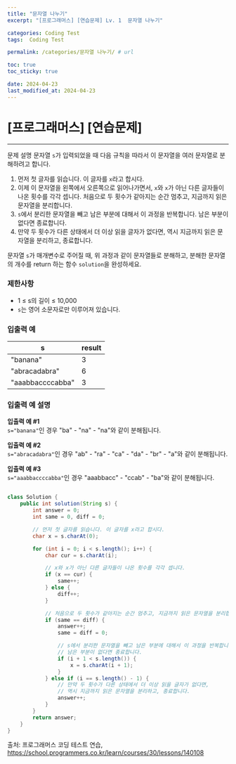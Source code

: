 ```yaml
---
title: "문자열 나누기"
excerpt: "[프로그래머스] [연습문제] Lv. 1	 문자열 나누기"

categories: Coding Test
tags:  Coding Test

permalink: /categories/문자열 나누기/ # url

toc: true
toc_sticky: true

date: 2024-04-23
last_modified_at: 2024-04-23
---
```


# [프로그래머스] [연습문제]

---

문제 설명
문자열 `s`가 입력되었을 때 다음 규칙을 따라서 이 문자열을 여러 문자열로 분해하려고 합니다.

1. 먼저 첫 글자를 읽습니다. 이 글자를 `x`라고 합시다.
2. 이제 이 문자열을 왼쪽에서 오른쪽으로 읽어나가면서, `x`와 `x`가 아닌 다른 글자들이 나온 횟수를 각각 셉니다. 처음으로 두 횟수가 같아지는 순간 멈추고, 지금까지 읽은 문자열을 분리합니다.
3. `s`에서 분리한 문자열을 빼고 남은 부분에 대해서 이 과정을 반복합니다. 남은 부분이 없다면 종료합니다.
4. 만약 두 횟수가 다른 상태에서 더 이상 읽을 글자가 없다면, 역시 지금까지 읽은 문자열을 분리하고, 종료합니다.

문자열 `s`가 매개변수로 주어질 때, 위 과정과 같이 문자열들로 분해하고, 분해한 문자열의 개수를 return 하는 함수 `solution`을 완성하세요.

### 제한사항
- 1 ≤ s의 길이 ≤ 10,000
- `s`는 영어 소문자로만 이루어져 있습니다.

### 입출력 예

| s                 | result |
|-------------------|--------|
| "banana"          | 3      |
| "abracadabra"     | 6      |
| "aaabbaccccabba"  | 3      |

### 입출력 예 설명
**입출력 예 #1**  
`s="banana"`인 경우 "ba" - "na" - "na"와 같이 분해됩니다.

**입출력 예 #2**  
`s="abracadabra"`인 경우 "ab" - "ra" - "ca" - "da" - "br" - "a"와 같이 분해됩니다.

**입출력 예 #3**  
`s="aaabbaccccabba"`인 경우 "aaabbacc" - "ccab" - "ba"와 같이 분해됩니다.

```java

class Solution {
    public int solution(String s) {
        int answer = 0;
        int same = 0, diff = 0;

        // 먼저 첫 글자를 읽습니다. 이 글자를 x라고 합시다.
        char x = s.charAt(0);

        for (int i = 0; i < s.length(); i++) {
            char cur = s.charAt(i);

            // x와 x가 아닌 다른 글자들이 나온 횟수를 각각 셉니다.
            if (x == cur) {
                same++;
            } else {
                diff++;
            }

            // 처음으로 두 횟수가 같아지는 순간 멈추고, 지금까지 읽은 문자열을 분리합니다.
            if (same == diff) {
                answer++;
                same = diff = 0;

                // s에서 분리한 문자열을 빼고 남은 부분에 대해서 이 과정을 반복합니다.
                // 남은 부분이 없다면 종료합니다.
                if (i + 1 < s.length()) {
                    x = s.charAt(i + 1);
                }
            } else if (i == s.length() - 1) {
                // 만약 두 횟수가 다른 상태에서 더 이상 읽을 글자가 없다면,
                // 역시 지금까지 읽은 문자열을 분리하고, 종료합니다.
                answer++;
            }
        }
        return answer;
    }
}

``````

출처: 프로그래머스 코딩 테스트 연습, https://school.programmers.co.kr/learn/courses/30/lessons/140108

